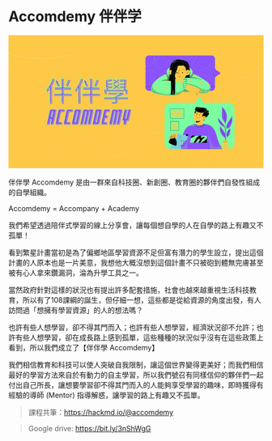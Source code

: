 # Accomdemy 伴伴学

![logo](/media/logo/banbanxue.jpg)

伴伴學 Accomdemy 是由一群來自科技圈、新創圈、教育圈的夥伴們自發性組成的自學組織。

Accomdemy = Accompany + Academy

我們希望透過陪伴式學習的線上分享會，讓每個想自學的人在自學的路上有趣又不孤單！

看到繁星計畫當初是為了偏鄉地區學習資源不足但富有潛力的學生設立，提出這個計畫的人原本也是一片美意，我想他大概沒想到這個計畫不只被砲到體無完膚甚至被有心人拿來鑽漏洞，淪為升學工具之一。

當然政府針對這樣的狀況也有提出許多配套措施，社會也越來越重視生活科技教育，所以有了108課綱的誕生，但仔細一想，這些都是從給資源的角度出發，有人訪問過「想擁有學習資源」的人的想法嗎？

也許有些人想學習，卻不得其門而入；也許有些人想學習，經濟狀況卻不允許；也許有些人想學習，卻在成長路上感到孤單，這些種種的狀況似乎沒有在這些政策上看到，所以我們成立了【伴伴學 Accomdemy】

我們相信教育和科技可以使人突破自我限制，讓這個世界變得更美好；而我們相信最好的學習方法來自於有動力的自主學習，所以我們號召有同樣信仰的夥伴們一起付出自己所長，讓想要學習卻不得其門而入的人能夠享受學習的趣味，即時獲得有經驗的導師 (Mentor) 指導解惑，讓學習的路上有趣又不孤單。

> 課程共筆：https://hackmd.io/@accomdemy

> Google drive: https://bit.ly/3nShWgG
